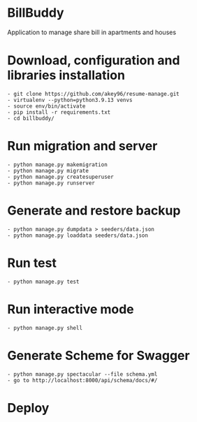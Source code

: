 # BillBuddy
Application to manage share bill in apartments and houses

# Download, configuration and libraries installation
```
- git clone https://github.com/akey96/resume-manage.git
- virtualenv --python=python3.9.13 venvs
- source env/bin/activate
- pip install -r requirements.txt
- cd billbuddy/
```

# Run migration and server
```
- python manage.py makemigration
- python manage.py migrate
- python manage.py createsuperuser
- python manage.py runserver
```


# Generate and restore backup
```
- python manage.py dumpdata > seeders/data.json
- python manage.py loaddata seeders/data.json
```

# Run test
```
- python manage.py test
```
# Run interactive mode
```
- python manage.py shell
```
# Generate Scheme for Swagger
```
- python manage.py spectacular --file schema.yml 
- go to http://localhost:8000/api/schema/docs/#/
```


# Deploy